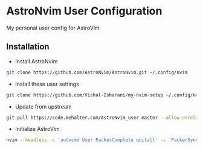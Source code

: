 # AstroNvim User Configuration

My personal user config for AstroVim

## Installation

- Install AstroNvim

```sh
git clone https://github.com/AstroNvim/AstroNvim.git ~/.config/nvim
```

- Install these user settings

```sh
git clone https://github.com/Vishal-Isharani/my-nvim-setup ~/.config/nvim/lua/user
```

- Update from upstream

```sh
git pull https://code.mehalter.com/AstroNvim_user master --allow-unrelated-histories --no-ff
```

- Initialize AstroVim

```sh
nvim --headless -c 'autocmd User PackerComplete quitall' -c 'PackerSync'
```
